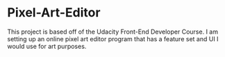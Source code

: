 # Pixel-Art-Editor

This project is based off of the Udacity Front-End Developer Course.
I am setting up an online pixel art editor program that has a feature set and UI I would use for art purposes.
